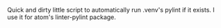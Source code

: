 Quick and dirty little script to automatically run .venv's pylint if it exists. I use it for atom's linter-pylint package.
